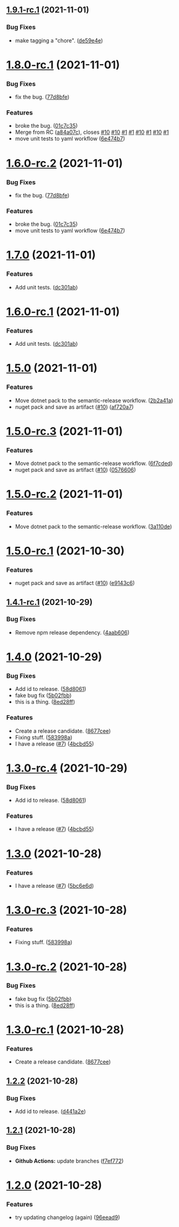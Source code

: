 ## [1.9.1-rc.1](https://github.com/yozepi/semantic-release-dotnet/compare/v1.9.0...v1.9.1-rc.1) (2021-11-01)


### Bug Fixes

* make tagging a "chore". ([de59e4e](https://github.com/yozepi/semantic-release-dotnet/commit/de59e4e93e036d1e263b32e71c9825e461e6b3e6))

# [1.8.0-rc.1](https://github.com/yozepi/semantic-release-dotnet/compare/v1.7.0...v1.8.0-rc.1) (2021-11-01)


### Bug Fixes

* fix the bug. ([77d8bfe](https://github.com/yozepi/semantic-release-dotnet/commit/77d8bfee899e5f4148d1a2db903dc7c66cfb6895))


### Features

* broke the  bug. ([01c7c35](https://github.com/yozepi/semantic-release-dotnet/commit/01c7c350c139d503b17d0c67f6105f5fa17ecf8a))
* Merge from RC ([a84a07c](https://github.com/yozepi/semantic-release-dotnet/commit/a84a07c79036f5b94b7fddea6b77f7f0b99175c4)), closes [#10](https://github.com/yozepi/semantic-release-dotnet/issues/10) [#10](https://github.com/yozepi/semantic-release-dotnet/issues/10) [#1](https://github.com/yozepi/semantic-release-dotnet/issues/1) [#1](https://github.com/yozepi/semantic-release-dotnet/issues/1) [#10](https://github.com/yozepi/semantic-release-dotnet/issues/10) [#1](https://github.com/yozepi/semantic-release-dotnet/issues/1) [#10](https://github.com/yozepi/semantic-release-dotnet/issues/10) [#1](https://github.com/yozepi/semantic-release-dotnet/issues/1)
* move unit tests to yaml workflow ([6e474b7](https://github.com/yozepi/semantic-release-dotnet/commit/6e474b7ada77003b4fa073a36204bfe2c0dc8c80))

# [1.6.0-rc.2](https://github.com/yozepi/semantic-release-dotnet/compare/v1.6.0-rc.1...v1.6.0-rc.2) (2021-11-01)


### Bug Fixes

* fix the bug. ([77d8bfe](https://github.com/yozepi/semantic-release-dotnet/commit/77d8bfee899e5f4148d1a2db903dc7c66cfb6895))


### Features

* broke the  bug. ([01c7c35](https://github.com/yozepi/semantic-release-dotnet/commit/01c7c350c139d503b17d0c67f6105f5fa17ecf8a))
* move unit tests to yaml workflow ([6e474b7](https://github.com/yozepi/semantic-release-dotnet/commit/6e474b7ada77003b4fa073a36204bfe2c0dc8c80))

# [1.7.0](https://github.com/yozepi/semantic-release-dotnet/compare/v1.6.0...v1.7.0) (2021-11-01)


### Features

* Add unit tests. ([dc301ab](https://github.com/yozepi/semantic-release-dotnet/commit/dc301ab95502ebeda38de4595928d40a02fb4fbf))

# [1.6.0-rc.1](https://github.com/yozepi/semantic-release-dotnet/compare/v1.5.0...v1.6.0-rc.1) (2021-11-01)


### Features

* Add unit tests. ([dc301ab](https://github.com/yozepi/semantic-release-dotnet/commit/dc301ab95502ebeda38de4595928d40a02fb4fbf))

# [1.5.0](https://github.com/yozepi/semantic-release-dotnet/compare/v1.4.1...v1.5.0) (2021-11-01)


### Features

* Move dotnet pack to the semantic-release workflow. ([2b2a41a](https://github.com/yozepi/semantic-release-dotnet/commit/2b2a41a6d60f91b1b00d2a81c469bf5b25e3b704))
* nuget pack and save as artifact ([#10](https://github.com/yozepi/semantic-release-dotnet/issues/10)) ([af720a7](https://github.com/yozepi/semantic-release-dotnet/commit/af720a7b9a4bd1745be1c423d344e34657c3b6cb))

# [1.5.0-rc.3](https://github.com/yozepi/semantic-release-dotnet/compare/v1.5.0-rc.2...v1.5.0-rc.3) (2021-11-01)


### Features

* Move dotnet pack to the semantic-release workflow. ([6f7cded](https://github.com/yozepi/semantic-release-dotnet/commit/6f7cdedb986dc83e3bede26a165c73ec625e59ce))
* nuget pack and save as artifact ([#10](https://github.com/yozepi/semantic-release-dotnet/issues/10)) ([0576606](https://github.com/yozepi/semantic-release-dotnet/commit/057660611fff4b6950f8da19457d522dfb5ab634))

# [1.5.0-rc.2](https://github.com/yozepi/semantic-release-dotnet/compare/v1.5.0-rc.1...v1.5.0-rc.2) (2021-11-01)


### Features

* Move dotnet pack to the semantic-release workflow. ([3a110de](https://github.com/yozepi/semantic-release-dotnet/commit/3a110de74265a18c77bab163605e27bef3686ff9))

# [1.5.0-rc.1](https://github.com/yozepi/semantic-release-dotnet/compare/v1.4.1-rc.1...v1.5.0-rc.1) (2021-10-30)


### Features

* nuget pack and save as artifact ([#10](https://github.com/yozepi/semantic-release-dotnet/issues/10)) ([e9143c6](https://github.com/yozepi/semantic-release-dotnet/commit/e9143c61f68e6590f01033abad053269b0f53514))

## [1.4.1-rc.1](https://github.com/yozepi/semantic-release-dotnet/compare/v1.4.0...v1.4.1-rc.1) (2021-10-29)


### Bug Fixes

* Remove npm release dependency. ([4aab606](https://github.com/yozepi/semantic-release-dotnet/commit/4aab6060f73e59360d48e6b0f90d9f47cc28fd58))

# [1.4.0](https://github.com/yozepi/semantic-release-dotnet/compare/v1.3.0...v1.4.0) (2021-10-29)


### Bug Fixes

* Add id to release. ([58d8061](https://github.com/yozepi/semantic-release-dotnet/commit/58d8061f8f9f7f9355633621cc7466465dd1b93b))
* fake bug fix ([5b02fbb](https://github.com/yozepi/semantic-release-dotnet/commit/5b02fbb4a29054d62e926808b3208541265dc322))
* this is a thing. ([8ed28ff](https://github.com/yozepi/semantic-release-dotnet/commit/8ed28ff71d047da15739ef5131d4b8024a7ee0d6))


### Features

* Create a release candidate. ([8677cee](https://github.com/yozepi/semantic-release-dotnet/commit/8677ceeca7fc9819c434ca0687d14f5126da609f))
* Fixing stuff. ([583998a](https://github.com/yozepi/semantic-release-dotnet/commit/583998a8935c3734bbc5ce5f06e3cc6cf3a12bd3))
* I have a release ([#7](https://github.com/yozepi/semantic-release-dotnet/issues/7)) ([4bcbd55](https://github.com/yozepi/semantic-release-dotnet/commit/4bcbd555698ee0e60004cbced646ef90dbbdee0e))

# [1.3.0-rc.4](https://github.com/yozepi/semantic-release-dotnet/compare/v1.3.0-rc.3...v1.3.0-rc.4) (2021-10-29)


### Bug Fixes

* Add id to release. ([58d8061](https://github.com/yozepi/semantic-release-dotnet/commit/58d8061f8f9f7f9355633621cc7466465dd1b93b))


### Features

* I have a release ([#7](https://github.com/yozepi/semantic-release-dotnet/issues/7)) ([4bcbd55](https://github.com/yozepi/semantic-release-dotnet/commit/4bcbd555698ee0e60004cbced646ef90dbbdee0e))

# [1.3.0](https://github.com/yozepi/semantic-release-dotnet/compare/v1.2.2...v1.3.0) (2021-10-28)


### Features

* I have a release ([#7](https://github.com/yozepi/semantic-release-dotnet/issues/7)) ([5bc6e6d](https://github.com/yozepi/semantic-release-dotnet/commit/5bc6e6d124559a2bb989f702f380cf43d0c8186f))

# [1.3.0-rc.3](https://github.com/yozepi/semantic-release-dotnet/compare/v1.3.0-rc.2...v1.3.0-rc.3) (2021-10-28)


### Features

* Fixing stuff. ([583998a](https://github.com/yozepi/semantic-release-dotnet/commit/583998a8935c3734bbc5ce5f06e3cc6cf3a12bd3))
# [1.3.0-rc.2](https://github.com/yozepi/semantic-release-dotnet/compare/v1.3.0-rc.1...v1.3.0-rc.2) (2021-10-28)


### Bug Fixes

* fake bug fix ([5b02fbb](https://github.com/yozepi/semantic-release-dotnet/commit/5b02fbb4a29054d62e926808b3208541265dc322))
* this is a thing. ([8ed28ff](https://github.com/yozepi/semantic-release-dotnet/commit/8ed28ff71d047da15739ef5131d4b8024a7ee0d6))

# [1.3.0-rc.1](https://github.com/yozepi/semantic-release-dotnet/compare/v1.2.2...v1.3.0-rc.1) (2021-10-28)


### Features

* Create a release candidate. ([8677cee](https://github.com/yozepi/semantic-release-dotnet/commit/8677ceeca7fc9819c434ca0687d14f5126da609f))

## [1.2.2](https://github.com/yozepi/semantic-release-dotnet/compare/v1.2.1...v1.2.2) (2021-10-28)


### Bug Fixes

* Add id to release. ([d441a2e](https://github.com/yozepi/semantic-release-dotnet/commit/d441a2ead843f206f4444e6873c8d3b4b18398dd))

## [1.2.1](https://github.com/yozepi/semantic-release-dotnet/compare/v1.2.0...v1.2.1) (2021-10-28)


### Bug Fixes

* **Github Actions:** update branches ([f7ef772](https://github.com/yozepi/semantic-release-dotnet/commit/f7ef772e52fa50dbb3963a6a6aa25befb81923f1))

# [1.2.0](https://github.com/yozepi/semantic-release-dotnet/compare/v1.1.0...v1.2.0) (2021-10-28)


### Features

* try updating changelog (again) ([96eead9](https://github.com/yozepi/semantic-release-dotnet/commit/96eead9434bc51e9d12727632bc904ee8fc037a8))
